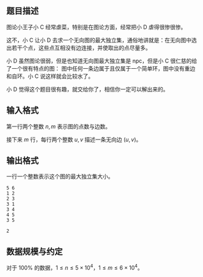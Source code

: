 ## 题目描述

图论小王子小 C 经常虐菜，特别是在图论方面，经常把小 D 虐得很惨很惨。

这不，小 C 让小 D 去求一个无向图的最大独立集，通俗地讲就是：在无向图中选出若干个点，这些点互相没有边连接，并使取出的点尽量多。

小 D 虽然图论很弱，但是也知道无向图最大独立集是 npc，但是小 C 很仁慈的给了一个很有特点的图： 图中任何一条边属于且仅属于一个简单环，图中没有重边和自环。小 C 说这样就会比较水了。

小 D 觉得这个题目很有趣，就交给你了，相信你一定可以解出来的。

## 输入格式

第一行两个整数 $n,m$ 表示图的点数与边数。

接下来 $m$ 行，每行两个整数 $u,v$ 描述一条无向边 $(u,v)$。

## 输出格式

一行一个整数表示这个图的最大独立集大小。

```input1
5 6
1 2
2 3
3 1
3 4
4 5
3 5
```

```output1
2
```

## 数据规模与约定

对于 $100\%$ 的数据，$1\leq n\leq 5\times 10^4$，$1\leq m \leq 6\times 10^4$。

